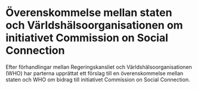 # Överenskommelse mellan staten och Världshälsoorganisationen om initiativet Commission on Social Connection

Efter förhandlingar mellan Regeringskansliet och Världshälsoorganisationen (WHO) har parterna upprättat ett förslag till en överenskommelse mellan staten och WHO om bidrag till initiativet Commission on Social Connection.
